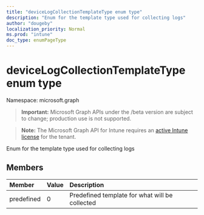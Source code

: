 ```yaml
---
title: "deviceLogCollectionTemplateType enum type"
description: "Enum for the template type used for collecting logs"
author: "dougeby"
localization_priority: Normal
ms.prod: "intune"
doc_type: enumPageType
---
```


# deviceLogCollectionTemplateType enum type

Namespace: microsoft.graph

> **Important:** Microsoft Graph APIs under the /beta version are subject to change; production use is not supported.

> **Note:** The Microsoft Graph API for Intune requires an [active Intune license](https://go.microsoft.com/fwlink/?linkid=839381) for the tenant.

Enum for the template type used for collecting logs

## Members
|Member|Value|Description|
|:---|:---|:---|
|predefined|0|Predefined template for what will be collected|





